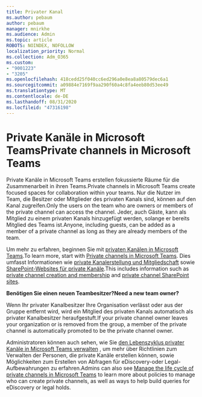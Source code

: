 ```yaml
---
title: Privater Kanal
ms.author: pebaum
author: pebaum
manager: mnirkhe
ms.audience: Admin
ms.topic: article
ROBOTS: NOINDEX, NOFOLLOW
localization_priority: Normal
ms.collection: Adm_O365
ms.custom:
- "9001223"
- "3205"
ms.openlocfilehash: 418cedd25f040cc6ed296a0e8ea8a80579dec6a1
ms.sourcegitcommit: a09884e7169f9aa290f60a4c8fa4eeb80d53ee49
ms.translationtype: MT
ms.contentlocale: de-DE
ms.lasthandoff: 08/31/2020
ms.locfileid: "47316198"
---
```

# <a name="private-channels-in-microsoft-teams"></a><span data-ttu-id="cfb1b-102">Private Kanäle in Microsoft Teams</span><span class="sxs-lookup"><span data-stu-id="cfb1b-102">Private channels in Microsoft Teams</span></span>

<span data-ttu-id="cfb1b-103">Private Kanäle in Microsoft Teams erstellen fokussierte Räume für die Zusammenarbeit in ihren Teams.</span><span class="sxs-lookup"><span data-stu-id="cfb1b-103">Private channels in Microsoft Teams create focused spaces for collaboration within your teams.</span></span> <span data-ttu-id="cfb1b-104">Nur die Nutzer im Team, die Besitzer oder Mitglieder des privaten Kanals sind, können auf den Kanal zugreifen.</span><span class="sxs-lookup"><span data-stu-id="cfb1b-104">Only the users on the team who are owners or members of the private channel can access the channel.</span></span> <span data-ttu-id="cfb1b-105">Jeder, auch Gäste, kann als Mitglied zu einem privaten Kanals hinzugefügt werden, solange er bereits Mitglied des Teams ist.</span><span class="sxs-lookup"><span data-stu-id="cfb1b-105">Anyone, including guests, can be added as a member of a private channel as long as they are already members of the team.</span></span>

<span data-ttu-id="cfb1b-106">Um mehr zu erfahren, beginnen Sie mit [privaten Kanälen in Microsoft Teams](https://docs.microsoft.com/MicrosoftTeams/private-channels).</span><span class="sxs-lookup"><span data-stu-id="cfb1b-106">To learn more, start with [Private channels in Microsoft Teams](https://docs.microsoft.com/MicrosoftTeams/private-channels).</span></span> <span data-ttu-id="cfb1b-107">Dies umfasst Informationen wie [private Kanalerstellung und Mitgliedschaft](https://docs.microsoft.com/MicrosoftTeams/private-channels#private-channel-creation-and-membership) sowie [SharePoint-Websites für private Kanäle](https://docs.microsoft.com/MicrosoftTeams/private-channels#private-channel-sharepoint-sites).</span><span class="sxs-lookup"><span data-stu-id="cfb1b-107">This includes information such as [private channel creation and membership](https://docs.microsoft.com/MicrosoftTeams/private-channels#private-channel-creation-and-membership) and [private channel SharePoint sites](https://docs.microsoft.com/MicrosoftTeams/private-channels#private-channel-sharepoint-sites).</span></span>

<span data-ttu-id="cfb1b-108">**Benötigen Sie einen neuen Teambesitzer?**</span><span class="sxs-lookup"><span data-stu-id="cfb1b-108">**Need a new team owner?**</span></span>

<span data-ttu-id="cfb1b-109">Wenn Ihr privater Kanalbesitzer Ihre Organisation verlässt oder aus der Gruppe entfernt wird, wird ein Mitglied des privaten Kanals automatisch als privater Kanalbesitzer heraufgestuft.</span><span class="sxs-lookup"><span data-stu-id="cfb1b-109">If your private channel owner leaves your organization or is removed from the group, a member of the private channel is automatically promoted to be the private channel owner.</span></span>

<span data-ttu-id="cfb1b-110">Administratoren können auch sehen, wie Sie [den Lebenszyklus privater Kanäle in Microsoft Teams verwalten](https://docs.microsoft.com/MicrosoftTeams/private-channels-life-cycle-management) , um mehr über Richtlinien zum Verwalten der Personen, die private Kanäle erstellen können, sowie Möglichkeiten zum Erstellen von Abfragen für eDiscovery-oder Legal-Aufbewahrungen zu erfahren.</span><span class="sxs-lookup"><span data-stu-id="cfb1b-110">Admins can also see [Manage the life cycle of private channels in Microsoft Teams](https://docs.microsoft.com/MicrosoftTeams/private-channels-life-cycle-management) to learn more about policies to manage who can create private channels, as well as ways to help build queries for eDiscovery or legal holds.</span></span>
